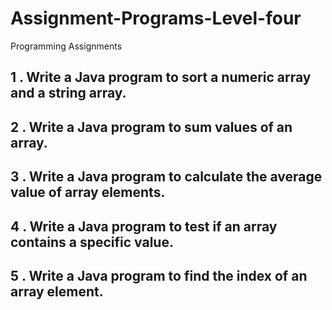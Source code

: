 # Assignment-Programs-Level-four

Programming Assignments

## 1 .  Write a Java program to sort a numeric array and a string array. 

## 2 .  Write a Java program to sum values of an array.

## 3 .  Write a Java program to calculate the average value of array elements. 
 
## 4 . Write a Java program to test if an array contains a specific value. 
          
## 5 . Write a Java program to find the index of an array element.



     
